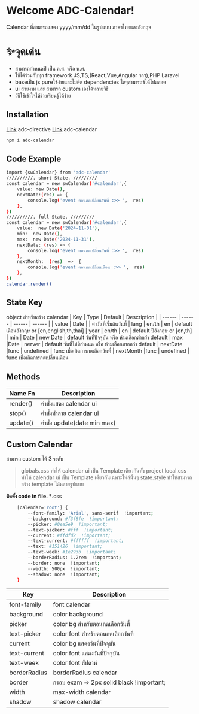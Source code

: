 # Welcome ADC-Calendar!

Calendar ที่สามารถแสดง yyyy/mm/dd ในรูปแบบ ภาษาไทยและอังกฤษ

# ✨จุดเด่น

-   สามารถกำหนดปี เป็น ค.ศ. หรือ พ.ศ.
-   ใช้ได้ร่วมกับทุก framework JS,TS,(React,Vue,Angular ฯลฯ),PHP Laravel
-   baseเป็น js pureใช้ง่ายและไม่ติด dependencies ใดๆสามารถช้ได้ไปตลอด
-   ui สวยงาม และ สามารถ custom เองได้หลายวิธี
-   วิธีใช้เข้าใจได้ง่ายเรียนรู้ได้ง่าย

## Installation

[Link](https://www.npmjs.com/package/adc-directive) adc-directive
[Link](https://www.npmjs.com/package/adc-calendar) adc-calendar

```sh
npm i adc-calendar
```

## Code Example

```sh
import {swCalendar} from 'adc-calendar'
//////////. short State. /////////
const calendar = new swCalendar('#calendar',{
	value: new Date(),
	nextDate:(res) => {
		console.log('event ตอนกดเปลี่ยนวันที่ :>> ',  res)
	},
})
//////////. full State. /////////
const calendar = new swCalendar('#calendar',{
	value:  new Date('2024-11-01'),
	min:  new Date(),
	max:  new Date('2024-11-31'),
	nextDate: (res) => {
		console.log('event ตอนกดเปลี่ยนวันที่ :>> ',  res)
	},
	nextMonth:  (res)  =>  {
		console.log('event ตอนกดเปลี่ยนเดือน :>> ',  res)
	},
})
calendar.render()
```

## State Key

object สำหรับสร้าง calendar
| Key | Type | Default | Description |
| ------ | ------ | ------ | ------ |
| value | Date | | ค่าวันที่เริ่มต้นวันที่
| lang | en/th | en | default เดือนอังกฤษ or [en,english,th,thai]
| year | en/th | en | default ปีอังกฤษ or [en,th]
| min | Date | new Date | default วันที่ปัจจุบัน หรือ ห้ามเลือกต่ำกว่า default
| max |Date | nerver | default วันที่ไม่มีกำหนด หรือ ห้ามเลือกมากกว่า default
| nextDate |func | undefined | func เมื่อเกิดการกดเลือกวันที่
| nextMonth |func | undefined | func เมื่อเกิดการกดเปลี่ยนเดือน

## Methods

| Name Fn  | Description                 |
| -------- | --------------------------- |
| render() | คำสั่งแสดง calendar ui      |
| stop()   | คำสั่งทำลาย calendar ui     |
| update() | คำสั่ง update(date min max) |

## Custom Calendar

สามารถ custom ได้ 3 ระดับ

> globals.css ทำให้ calendar ui เป็น Template เดียวกันทั้ง project
> local.css ทำให้ calendar ui เป็น Template เดียวกันเฉพาะไฟล์นั้นๆ
> state.style ทำให้สามารถสร้าง template ได้หลายรูปแบบ

**ติดตั้ง code in file. \***.css

```sh
	[calendar='root'] {
		--font-family: 'Arial', sans-serif  !important;
		--background: #f3f8fe  !important;
		--picker: #0ea5e9  !important;
		--text-picker: #fff  !important;
		--current: #ffdfd2  !important;
		--text-current: #ffffff  !important;
		--text: #151426  !important;
		--text-week: #1e293b  !important;
		--borderRadius: 1.2rem  !important;
		--border: none  !important;
		--width: 500px  !important;
		--shadow: none  !important;
	}
```

| Key          | Description                              |
| ------------ | ---------------------------------------- |
| font-family  | font calendar                            |
| background   | color background                         |
| picker       | color bg สำหรับตอนกดเลือกวันที่          |
| text-picker  | color font สำหรับตอนกดเลือกวันที่        |
| current      | color bg แสดงวันที่ปัจจุบัน              |
| text-current | color font แสดงวันที่ปัจจุบัน            |
| text-week    | color font สัปดาห์                       |
| borderRadius | borderRadius calendar                    |
| border       | กรอบ exam => 2px solid black !important; |
| width        | max-width calendar                       |
| shadow       | shadow calendar                          |
